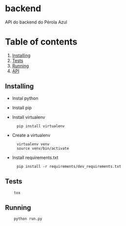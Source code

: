 # backend
API do backend do Pérola Azul



# Table of contents
1. [Installing](#installing)
2. [Tests](#tests)
3. [Running](#running)
4. [API](#api)


## Installing <a name="installing"></a>

* Instal python
* Install pip
* Install virtualenv

        pip install virtualenv

* Create a virtualenv

        virtualenv venv
        source venv/bin/activate

* Install requirements.txt

        pip install -r requirements/dev_requirements.txt

## Tests <a name="tests"></a>

        tox

## Running <a name="running"></a>

        python run.py
